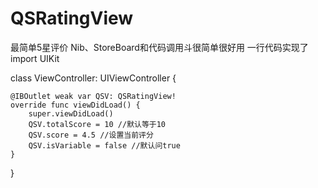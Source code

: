 # QSRatingView
最简单5星评价
Nib、StoreBoard和代码调用斗很简单很好用
一行代码实现了
import UIKit

class ViewController: UIViewController {

    @IBOutlet weak var QSV: QSRatingView!
    override func viewDidLoad() {
        super.viewDidLoad()
        QSV.totalScore = 10 //默认等于10
        QSV.score = 4.5 //设置当前评分
        QSV.isVariable = false //默认问true
    }
}
